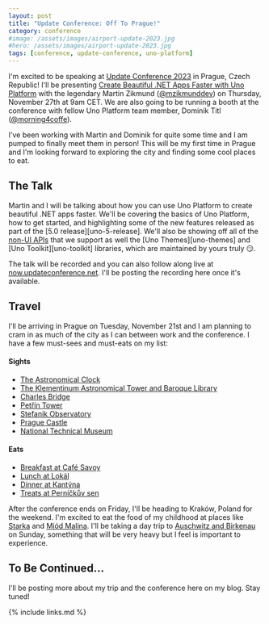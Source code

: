 ```yaml
---
layout: post
title: "Update Conference: Off To Prague!"
category: conference
#image: /assets/images/airport-update-2023.jpg
#hero: /assets/images/airport-update-2023.jpg
tags: [conference, update-conference, uno-platform]
---
```


I'm excited to be speaking at [Update Conference 2023][update-conf-site] in Prague, Czech Republic! I'll be presenting [Create Beautiful .NET Apps Faster with Uno Platform][update-conf-uno-talk] with the legendary Martin Zikmund ([@mzikmunddev][martin-twitter]) on Thursday, November 27th at 9am CET. We are also going to be running a booth at the conference with fellow Uno Platform team member, Dominik Titl ([@morning4coffe][dominik-twitter]).

I've been working with Martin and Dominik for quite some time and I am pumped to finally meet them in person! This will be my first time in Prague and I'm looking forward to exploring the city and finding some cool places to eat.

## The Talk

Martin and I will be talking about how you can use Uno Platform to create beautiful .NET apps faster. We'll be covering the basics of Uno Platform, how to get started, and highlighting some of the new features released as part of the [5.0 release][uno-5-release]. We'll also be showing off all of the [non-UI APIs][uno-nonui-apis] that we support as well the [Uno Themes][uno-themes] and [Uno Toolkit][uno-toolkit] libraries, which are maintained by yours truly :smirk:.

The talk will be recorded and you can also follow along live at [now.updateconference.net][update-livestream]. I'll be posting the recording here once it's available.

## Travel

I'll be arriving in Prague on Tuesday, November 21st and I am planning to cram in as much of the city as I can between work and the conference. I have a few must-sees and must-eats on my list:

#### Sights

- [The Astronomical Clock][astro-clock]
- [The Klementinum Astronomical Tower and Baroque Library][klementinum]
- [Charles Bridge][charles-bridge]
- [Petřín Tower][petrin-tower]
- [Stefanik Observatory][stefanik-observatory]
- [Prague Castle][prague-castle]
- [National Technical Museum][tech-museum]

#### Eats

- [Breakfast at Café Savoy][cafe-savoy]
- [Lunch at Lokál][lokal]
- [Dinner at Kantýna][kantyna]
- [Treats at Perníčkův sen][gingerbread-house]

After the conference ends on Friday, I'll be heading to Kraków, Poland for the weekend. I'm excited to eat the food of my childhood at places like [Starka][starka] and [Miód Malina][miod-malina]. I'll be taking a day trip to [Auschwitz and Birkenau][auschwitz-birkenau] on Sunday, something that will be very heavy but I feel is important to experience.

## To Be Continued...

I'll be posting more about my trip and the conference here on my blog. Stay tuned!

{% include links.md %}

[update-conf-site]: https://www.updateconference.net/en
[update-conf-uno-talk]: https://www.updateconference.net/en/2023/session/create-beautiful--net-apps-faster-with-uno-platform
[martin-twitter]: https://twitter.com/mzikmunddev
[dominik-twitter]: https://twitter.com/morning4coffe
[update-livestream]: https://now.updateconference.net/
[uno-nonui-apis]: https://platform.uno/docs/articles/using-uno-ui.html#winrt-features-non-visual-apis
[lokal]: https://lokal.ambi.cz/en/
[kantyna]: https://www.kantyna.ambi.cz/en/
[cafe-savoy]: https://cafesavoy.ambi.cz/en/
[gingerbread-house]: https://www.prague.eu/en/object/food/2783/pernickuv-sen-the-gingerbread-mans-dream
[tech-museum]: https://www.ntm.cz/en
[prague-castle]: https://www.hrad.cz/en/prague-castle-for-visitors
[stefanik-observatory]: https://www.planetum.cz/stefanik_observatory/
[petrin-tower]: https://www.prague.eu/en/object/places/116/petrin-lookout-tower-petrinska-rozhledna
[charles-bridge]: https://www.prague.eu/en/object/places/93/charles-bridge-karluv-most
[klementinum]: https://www.prague.eu/en/object/places/4071/the-clementinum-astronomical-tower-and-baroque-library
[astro-clock]: https://www.prague.eu/en/object/places/3129/astronomical-clock
[miod-malina]: https://miodmalina.pl/
[starka]: https://www.starka-restauracja.pl/en/
[auschwitz-birkenau]: https://www.auschwitz.org/en/